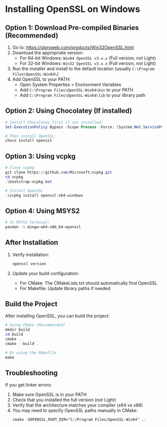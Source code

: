 # Installing OpenSSL on Windows

## Option 1: Download Pre-compiled Binaries (Recommended)

1. Go to: https://slproweb.com/products/Win32OpenSSL.html
2. Download the appropriate version:
   - For 64-bit Windows: `Win64 OpenSSL v3.x.x` (Full version, not Light)
   - For 32-bit Windows: `Win32 OpenSSL v3.x.x` (Full version, not Light)
3. Run the installer and install to the default location (usually `C:\Program Files\OpenSSL-Win64\`)
4. Add OpenSSL to your PATH:
   - Open System Properties > Environment Variables
   - Add `C:\Program Files\OpenSSL-Win64\bin` to your PATH
   - Add `C:\Program Files\OpenSSL-Win64\lib` to your library path

## Option 2: Using Chocolatey (If installed)

```powershell
# Install Chocolatey first if not installed:
Set-ExecutionPolicy Bypass -Scope Process -Force; [System.Net.ServicePointManager]::SecurityProtocol = [System.Net.ServicePointManager]::SecurityProtocol -bor 3072; iex ((New-Object System.Net.WebClient).DownloadString('https://community.chocolatey.org/install.ps1'))

# Then install OpenSSL:
choco install openssl
```

## Option 3: Using vcpkg

```powershell
# Clone vcpkg
git clone https://github.com/Microsoft/vcpkg.git
cd vcpkg
.\bootstrap-vcpkg.bat

# Install OpenSSL
.\vcpkg install openssl:x64-windows
```

## Option 4: Using MSYS2

```bash
# In MSYS2 terminal:
pacman -S mingw-w64-x86_64-openssl
```

## After Installation

1. Verify installation:
   ```powershell
   openssl version
   ```

2. Update your build configuration:
   - For CMake: The CMakeLists.txt should automatically find OpenSSL
   - For Makefile: Update library paths if needed

## Build the Project

After installing OpenSSL, you can build the project:

```powershell
# Using CMake (Recommended)
mkdir build
cd build
cmake ..
cmake --build .

# Or using the Makefile
make
```

## Troubleshooting

If you get linker errors:
1. Make sure OpenSSL is in your PATH
2. Check that you installed the full version (not Light)
3. Verify that the architecture matches your compiler (x64 vs x86)
4. You may need to specify OpenSSL paths manually in CMake:
   ```
   cmake -DOPENSSL_ROOT_DIR="C:/Program Files/OpenSSL-Win64" ..
   ```
